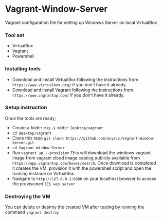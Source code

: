 # Vagrant-Window-Server
Vagrant configuration file for setting up Windows Server on local VirtualBox 

### Tool set
* VirtualBox
* Vagrant
* Powershell

### Installing tools
* Download and install VirtualBox following the instructions from `https://www.virtualbox.org/` if you don't have it already.
* Download and install Vagrant following the instructions from `https://www.vagrantup.com/` if you don't have it already. 

### Setup instruction
Once the tools are ready;
* Create a folder e.g `~$ mkdir Desktop/vagrant`
* `cd Desktop/vagrant`
* Clone this repo `git clone https://github.com/anyric/Vagrant-Window-Server.git`
* `cd Vagrant-Window-Server`
* Run `vagrant up --provision` This will download the windows vagrant image from vagrant cloud image catalog publicly available from `https://app.vagrantup.com/boxes/search`. Once download is completed it creates the VM, provision it with the powershell script and open the running instance on VirtualBox.
* Navigate to `http://127.0.0.1:8080` on your localhost browser to access the provisioned `IIS web server`

### Destroying the VM
You can delete or destroy the created VM after testing by running the command `vagrant destroy`